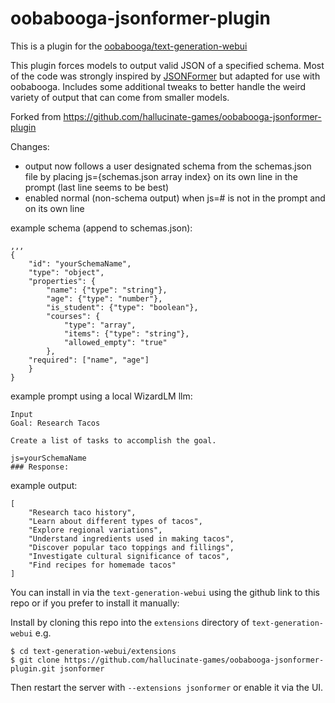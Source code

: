 # oobabooga-jsonformer-plugin

This is a plugin for the [oobabooga/text-generation-webui](https://github.com/oobabooga/text-generation-webui)

This plugin forces models to output valid JSON of a specified schema. Most of the code was strongly inspired by [JSONFormer](https://github.com/1rgs/jsonformer) but adapted for use with oobabooga. Includes some additional tweaks to better handle the weird variety of output that can come from smaller models.

Forked from https://github.com/hallucinate-games/oobabooga-jsonformer-plugin

Changes:
* output now follows a user designated schema from the schemas.json file by placing js={schemas.json array index} on its own line in the prompt (last line seems to be best)
* enabled normal (non-schema output) when js=# is not in the prompt and on its own line


example schema (append to schemas.json):

```
,,,
{	
    "id": "yourSchemaName",
    "type": "object",
    "properties": {
        "name": {"type": "string"},
        "age": {"type": "number"},
        "is_student": {"type": "boolean"},
        "courses": {
            "type": "array",
            "items": {"type": "string"},
            "allowed_empty": "true"
        },
    "required": ["name", "age"]
    }
}
```

example prompt using a local WizardLM llm:
```
Input
Goal: Research Tacos

Create a list of tasks to accomplish the goal.

js=yourSchemaName
### Response:
```

example output:
```
[
    "Research taco history",
    "Learn about different types of tacos",
    "Explore regional variations",
    "Understand ingredients used in making tacos",
    "Discover popular taco toppings and fillings",
    "Investigate cultural significance of tacos",
    "Find recipes for homemade tacos"
]
```

You can install in via the `text-generation-webui` using the github link to this repo or if you prefer to install it manually:

Install by cloning this repo into the `extensions` directory of `text-generation-webui` e.g.
```shell
$ cd text-generation-webui/extensions
$ git clone https://github.com/hallucinate-games/oobabooga-jsonformer-plugin.git jsonformer
```
Then restart the server with `--extensions jsonformer` or enable it via the UI.
